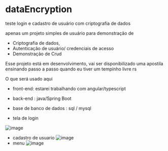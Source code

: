 # dataEncryption
teste login e cadastro de usuário com criptografia de dados

apenas um projeto  simples de usuário para demonstração de 
- Criptografia de dados,
- Autenticação  de usuário/ credenciais de acesso 
- Demonstração de Crud

Esse projeto está em desenvolvimento,  vai ser disponibilizado uma apostila ensinando passo a passo quando eu tiver um tempinho livre rs 

O que será usado aqui 
- front-end: estarei trabalhando com angular/typescript 

- back-end : java/Spring Boot 
- base de banco de dados : sql / mysql 




- tela de login 

![image](https://github.com/fernandacorreasz/dataEncryption/assets/81102579/99b0f7e2-87ef-4774-896b-608df520e700)

- cadastro de usuario
![image](https://github.com/fernandacorreasz/dataEncryption/assets/81102579/57a43dd3-85fc-484b-bb18-46e639489276)
- menu
![image](https://github.com/fernandacorreasz/dataEncryption/assets/81102579/3bd39f24-a01b-4499-872a-e73b37996fc5)

